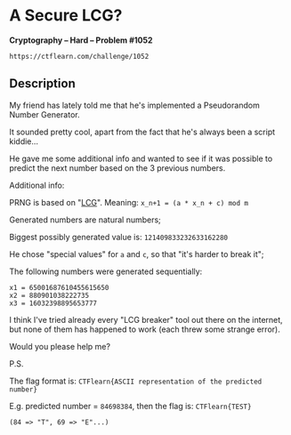 # A Secure LCG?

**Cryptography – Hard – Problem #1052**

`https://ctflearn.com/challenge/1052`


## Description

My friend has lately told me that he's implemented a Pseudorandom Number
Generator.

It sounded pretty cool, apart from the fact that he's always been a script
kiddie...

He gave me some additional info and wanted to see if it was possible to predict
the next number based on the 3 previous numbers.

Additional info:

PRNG is based on
"[LCG](https://en.wikipedia.org/wiki/Linear_congruential_generator)". Meaning:
`x_n+1 = (a * x_n + c) mod m`

Generated numbers are natural numbers;

Biggest possibly generated value is: `121409833232633162280`

He chose "special values" for `a` and `c`, so that "it's harder to break it";

The following numbers were generated sequentially:

```text
x1 = 65001687610455615650
x2 = 880901038222735
x3 = 16032398895653777
```

I think I've tried already every "LCG breaker" tool out there on the internet,
but none of them has happened to work (each threw some strange error).

Would you please help me?

P.S.

The flag format is: `CTFlearn{ASCII representation of the predicted number}`

E.g. predicted number = `84698384`, then the flag is: `CTFlearn{TEST}`

```text
(84 => "T", 69 => "E"...)
```

